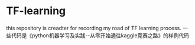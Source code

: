 # TF-learning

this repository is creadter for recording my road of TF learning process.
一些代码是《python机器学习及实践--从零开始通往kaggle竞赛之路》的样例代码